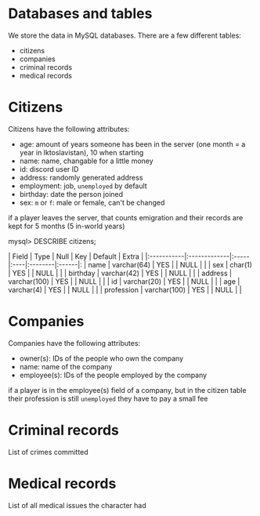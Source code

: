 # Databases and tables
We store the data in MySQL databases. There are a few different tables:
* citizens
* companies 
* criminal records
* medical records

# Citizens
Citizens have the following attributes:
* age:            amount of years someone has been in the server (one month = a year in Iktoslavistan), 10 when starting
* name:           name, changable for a little money
* id:             discord user ID
* address:        randomly generated address
* employment:     job, `unemployed` by default
* birthday:       date the person joined
* sex:            `m` or `f`: male or female, can't be changed

if a player leaves the server, that counts emigration and their records are kept for 5 months (5 in-world years)

mysql> DESCRIBE citizens;

| Field      | Type         | Null | Key | Default | Extra |
|:-----------|:-------------|:-----|:----|:--------|:------|:
| name       | varchar(64)  | YES  |     | NULL    |       |
| sex        | char(1)      | YES  |     | NULL    |       |
| birthday   | varchar(42)  | YES  |     | NULL    |       |
| address    | varchar(100) | YES  |     | NULL    |       |
| id         | varchar(20)  | YES  |     | NULL    |       |
| age        | varchar(4)   | YES  |     | NULL    |       |
| profession | varchar(100) | YES  |     | NULL    |       |


# Companies
Companies have the following attributes:
* owner(s): IDs of the people who own the company
* name: name of the company
* employee(s): IDs of the people employed by the company

if a player is in the employee(s) field of a company, but in the citizen table their profession is still `unemployed` they have to pay a small fee 

# Criminal records
List of crimes committed

# Medical records
List of all medical issues the character had
